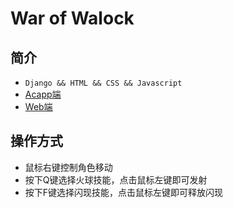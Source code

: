 # War of Walock
## 简介
- `Django && HTML && CSS && Javascript`
- [Acapp端](https://www.acwing.com/file_system/file/content/whole/index/content/5958610/)
- [Web端](https://app2433.acapp.acwing.com.cn/)
## 操作方式
- 鼠标右键控制角色移动
- 按下Q键选择火球技能，点击鼠标左键即可发射
- 按下F键选择闪现技能，点击鼠标左键即可释放闪现
